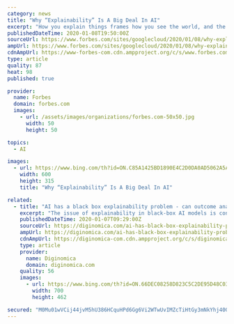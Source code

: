 ```yaml
---
category: news
title: "Why “Explainability” Is A Big Deal In AI"
excerpt: "How you explain things frames how you see the world, and the ability to clearly convey your intentions, goals and methods is the stuff of clear mission statements, great speeches, and effective selling."
publishedDateTime: 2020-01-08T19:50:00Z
sourceUrl: https://www.forbes.com/sites/googlecloud/2020/01/08/why-explainability-is-a-big-deal-in-ai/
ampUrl: https://www.forbes.com/sites/googlecloud/2020/01/08/why-explainability-is-a-big-deal-in-ai/amp/
cdnAmpUrl: https://www-forbes-com.cdn.ampproject.org/c/s/www.forbes.com/sites/googlecloud/2020/01/08/why-explainability-is-a-big-deal-in-ai/amp/
type: article
quality: 87
heat: 98
published: true

provider:
  name: Forbes
  domain: forbes.com
  images:
    - url: /assets/images/organizations/forbes.com-50x50.jpg
      width: 50
      height: 50

topics:
  - AI

images:
  - url: https://www.bing.com/th?id=ON.C85A1425BD1890E4C2D0DA0AD5062A5A
    width: 600
    height: 315
    title: "Why “Explainability” Is A Big Deal In AI"

related:
  - title: "AI has a black box explainability problem - can outcome analysis play a role?"
    excerpt: "The issue of explainability in black-box AI models is concerning, but one approach to dealing with it, as above, and as explained below, by evaluating the outcomes. It’s this last point that leads to an interesting discussion about the ethics of black boxes. Daniel Schreiber, CEO & Co-Founder at Lemonade Inc., an Insurtech startup ..."
    publishedDateTime: 2020-01-07T09:29:00Z
    sourceUrl: https://diginomica.com/ai-has-black-box-explainability-problem-can-outcome-analysis-play-role
    ampUrl: https://diginomica.com/ai-has-black-box-explainability-problem-can-outcome-analysis-play-role?amp
    cdnAmpUrl: https://diginomica-com.cdn.ampproject.org/c/s/diginomica.com/ai-has-black-box-explainability-problem-can-outcome-analysis-play-role?amp
    type: article
    provider:
      name: Diginomica
      domain: diginomica.com
    quality: 56
    images:
      - url: https://www.bing.com/th?id=ON.66DEC08258D823C5C2DE95D48C035925
        width: 700
        height: 462

secured: "M0Mu01wVCij44jvM5hU386HCquHPd6Gg6Vi2WTwUvIMZcTiHtGy3mNkYhj40Ok8xOC5oZelSOl/SKTyeuTqo15vR6ccg0tC8kxh95iYm5N/Z7VU8+SkduDvgBOB6R6JZZlYhmvmheEflWKf+lCv4mHZlSxNPjGfgFdJpfrgxXGW0FiohqUt35eT3vGhZvE5ZKYrsr/Oo1TK4X5OpoD/BAKHewaMpOwWuzhRro4GS5V7kykdr369v3jTkxA/GxHScAR8BT9s3mJ1BeJIR67kl5w==;8Hmpj3utTOkQq70ukNP6kg=="
---
```



